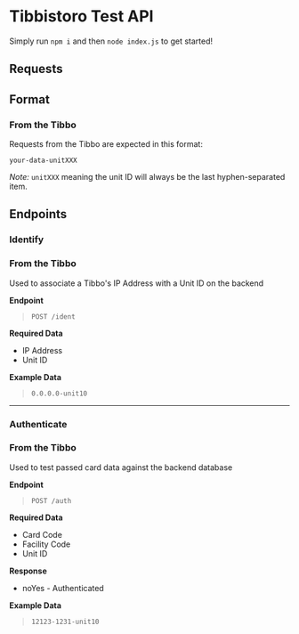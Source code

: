 # Tibbistoro Test API

Simply run `npm i` and then `node index.js` to get started!


## Requests
## Format
### From the Tibbo
Requests from the Tibbo are expected in this format:

```
your-data-unitXXX
```

*Note:* `unitXXX` meaning the unit ID will always be the last hyphen-separated item.

## Endpoints
### Identify
### From the Tibbo

Used to associate a Tibbo's IP Address with a Unit ID on the backend


**Endpoint**
> `POST /ident`



**Required Data** 
* IP Address
* Unit ID


**Example Data**
> `0.0.0.0-unit10`

---


### Authenticate
### From the Tibbo

Used to test passed card data against the backend database


**Endpoint**
> `POST /auth`


**Required Data**
* Card Code
* Facility Code
* Unit ID


**Response**
* noYes - Authenticated


**Example Data**
> `12123-1231-unit10`
